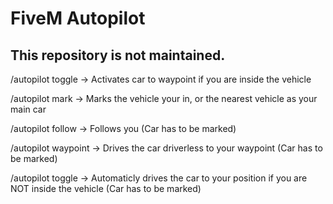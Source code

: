 
# FiveM Autopilot

## This repository is not maintained.

/autopilot toggle -> Activates car to waypoint if you are inside the vehicle

/autopilot mark -> Marks the vehicle your in, or the nearest vehicle as your main car

/autopilot follow -> Follows you (Car has to be marked)

/autopilot waypoint -> Drives the car driverless to your waypoint (Car has to be marked)

/autopilot toggle -> Automaticly drives the car to your position if you are NOT inside the vehicle (Car has to be marked)

